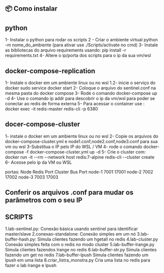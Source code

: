 
## 📦 Como instalar
## python
1- Instalar o python para rodar os scripts
2 - Criar o ambiente virtual python -m nome_do_ambiente (para ativar use ./Scripts/activate no cmd)
3- Instale as bibliotecas do arquivo requirements usando: pip install -r requirements.txt
4- Altere o ip/porta dos scripts para o ip da sua vm/wsl
## docker-compose-replication

1- Instale o docker em um ambiente linux ou no wsl
1.2- inicie o serviço do docker sudo service docker start
2- Coloque o arquivo do sentinel.conf na mesma pasta do docker compose
3- Rode o comando docker-compose up -d
4- Use o comando ip addr para descobrir o ip da vm/wsl para poder se conectar ao redis de forma externa
5- Para acessar o container use : docker exec -it redis-master redis-cli -p 6380
## docer-compose-cluster

1- instale o docker em um ambiente linux ou no wsl
2- Copie os arquivos do docker-compose-cluster.yml e node1.conf,node2.conf,node3.conf para sua vm ou wsl
3-Substitua o IP pelo IP do WSL / VM
4- rode o comando docker-compose -f docker-compose-cluster.yml up -d
5- Crie o cluster com: docker run -it --rm --network host redis:7-alpine redis-cli --cluster create  
6- Acesse pelo ip da VM ou WSL 

portas:
Node	Redis Port	Cluster Bus Port
node-1	  7001	       17001
node-2	  7002	       17002
node-3	  7003	       17003


## Conferir os arquivos .conf para mudar os parâmetros com o seu IP

## SCRIPTS
1.lab-sentinel.py:
Conexão básica usando sentinel para identificar master/slave
2.conexao-standalone:
Conexão simples em um nó
3.lab-buffer-hash.py:
Simula clientes fazendo um hgetall no redis
4.lab-cluster.py
Conexão simples feita com o redis no modo cluster
5.lab-buffer-lrange.py
Simula clientes fazendos lrange no redis
6.lab-buffer-str.py
Simula clientes fazendo um get no redis
7.lab-buffer-lpush
Simula clientes fazendo um lpush em uma lista
8.criar_listra_monstra.py
Cria uma lista no redis para fazer o lab lrange e lpush
